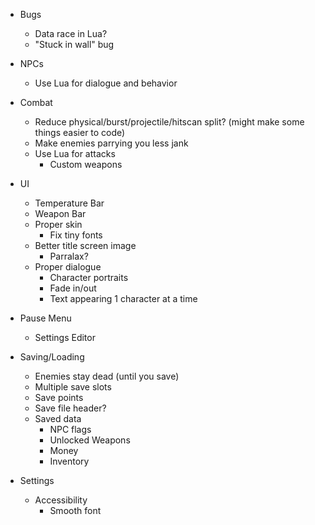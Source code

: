 - Bugs
	- Data race in Lua? 
	- "Stuck in wall" bug

- NPCs
	- Use Lua for dialogue and behavior

- Combat
	- Reduce physical/burst/projectile/hitscan split? (might make some things easier to code)
	- Make enemies parrying you less jank
	- Use Lua for attacks 
		- Custom weapons

- UI
	- Temperature Bar
	- Weapon Bar
	- Proper skin
		- Fix tiny fonts 
	- Better title screen image
		- Parralax? 
	- Proper dialogue
		- Character portraits
		- Fade in/out
		- Text appearing 1 character at a time 

- Pause Menu
	- Settings Editor

- Saving/Loading
	- Enemies stay dead (until you save)
	- Multiple save slots
	- Save points 
	- Save file header?
	- Saved data
		- NPC flags
		- Unlocked Weapons
		- Money 
		- Inventory 

- Settings
	- Accessibility
		- Smooth font
